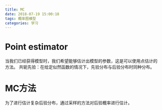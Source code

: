 ```yaml
---
title: MC
date: 2018-07-19 15:00:18
tags: 概率图模型
categories: 学习
---
```

# Point estimator
当我们已经获得模型时，我们希望能够估计出模型的参数，这是可以使用点估计的方法。
共轭先验：在给定似然函数的情况下，先验分布与后验分布时同种分布。
# MC方法
为了进行估计复杂后验分布，通过采样的方法对后验概率进行估计。
